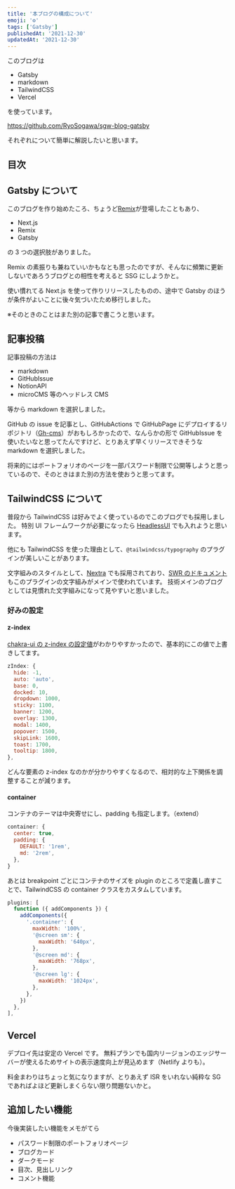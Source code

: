 ```yaml
---
title: '本ブログの構成について'
emoji: '⚙️'
tags: ['Gatsby']
publishedAt: '2021-12-30'
updatedAt: '2021-12-30'
---
```


このブログは

- Gatsby
- markdown
- TailwindCSS
- Vercel

を使っています。

https://github.com/RyoSogawa/sgw-blog-gatsby

それぞれについて簡単に解説したいと思います。

## 目次

## Gatsby について

このブログを作り始めたころ、ちょうど[Remix](https://remix.run)が登場したこともあり、

- Next.js
- Remix
- Gatsby

の 3 つの選択肢がありました。

Remix の素振りも兼ねていいかもなとも思ったのですが、そんなに頻繁に更新しないであろうブログとの相性を考えると SSG にしようかと。

使い慣れてる Next.js を使って作りリリースしたものの、途中で Gatsby のほうが条件がよいことに後々気づいたため移行しました。

※そのときのことはまた別の記事で書こうと思います。

## 記事投稿

記事投稿の方法は

- markdown
- GitHubIssue
- NotionAPI
- microCMS 等のヘッドレス CMS

等から markdown を選択しました。

GitHub の issue を記事とし、GitHubActions で GitHubPage にデプロイするリポジトリ（[Gh-cms](https://github.com/oscarnevarezleal/gh-cms)）がおもしろかったので、なんらかの形で GitHubIssue を使いたいなと思ってたんですけど、とりあえず早くリリースできそうな markdown を選択しました。

将来的にはポートフォリオのページを一部パスワード制限で公開等しようと思っているので、そのときはまた別の方法を使おうと思ってます。

## TailwindCSS について

普段から TailwindCSS は好みでよく使っているのでこのブログでも採用しました。
特別 UI フレームワークが必要になったら [HeadlessUI](https://headlessui.dev/) でも入れようと思います。

他にも TailwindCSS を使った理由として、`@tailwindcss/typography` のプラグインが美しいことがあります。

文字組みのスタイルとして、[Nextra](https://nextra.vercel.app/) でも採用されており、[SWR のドキュメント](https://swr.vercel.app/)もこのプラグインの文字組みがメインで使われています。
技術メインのブログとしては見慣れた文字組みになって見やすいと思いました。

### 好みの設定

#### z-index

[chakra-ui の z-index の設定値](https://chakra-ui.com/docs/theming/theme#z-index-values)がわかりやすかったので、基本的にこの値で上書きしてます。

```js
zIndex: {
  hide: -1,
  auto: 'auto',
  base: 0,
  docked: 10,
  dropdown: 1000,
  sticky: 1100,
  banner: 1200,
  overlay: 1300,
  modal: 1400,
  popover: 1500,
  skipLink: 1600,
  toast: 1700,
  tooltip: 1800,
},
```

どんな要素の z-index なのかが分かりやすくなるので、相対的な上下関係を調整することが減ります。

#### container

コンテナのテーマは中央寄せにし、padding も指定します。（extend）

```js
container: {
  center: true,
  padding: {
    DEFAULT: '1rem',
    md: '2rem',
  },
}
```

あとは breakpoint ごとにコンテナのサイズを plugin のところで定義し直すことで、TailwindCSS の container クラスをカスタムしています。

```js
plugins: [
  function ({ addComponents }) {
    addComponents({
      '.container': {
        maxWidth: '100%',
        '@screen sm': {
          maxWidth: '640px',
        },
        '@screen md': {
          maxWidth: '768px',
        },
        '@screen lg': {
          maxWidth: '1024px',
        },
      },
    })
  },
],
```

## Vercel

デプロイ先は安定の Vercel です。
無料プランでも国内リージョンのエッジサーバーが使えるためサイトの表示速度向上が見込めます（Netlify よりも）。

料金まわりはちょっと気になりますが、とりあえず ISR をいれない純粋な SG であればよほど更新しまくらない限り問題ないかと。

## 追加したい機能

今後実装したい機能をメモがてら

- パスワード制限のポートフォリオページ
- ブログカード
- ダークモード
- 目次、見出しリンク
- コメント機能
